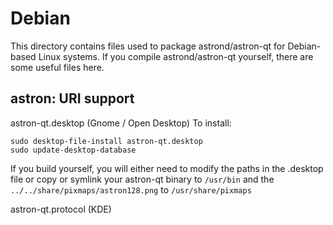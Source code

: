 
Debian
====================
This directory contains files used to package astrond/astron-qt
for Debian-based Linux systems. If you compile astrond/astron-qt yourself, there are some useful files here.

## astron: URI support ##


astron-qt.desktop  (Gnome / Open Desktop)
To install:

	sudo desktop-file-install astron-qt.desktop
	sudo update-desktop-database

If you build yourself, you will either need to modify the paths in
the .desktop file or copy or symlink your astron-qt binary to `/usr/bin`
and the `../../share/pixmaps/astron128.png` to `/usr/share/pixmaps`

astron-qt.protocol (KDE)

